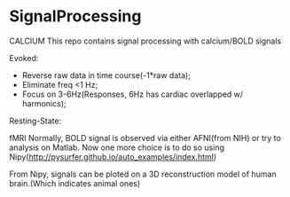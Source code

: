 # SignalProcessing
CALCIUM
This repo contains signal processing with calcium/BOLD signals

Evoked:
- Reverse raw data in time course(-1*raw data);
- Eliminate freq <1 Hz;
- Focus on 3-6Hz(Responses, 6Hz has cardiac overlapped w/ harmonics);

Resting-State:

fMRI
Normally, BOLD signal is observed via either AFNI(from NIH) or try to analysis on Matlab. Now one more choice is to do so using Nipy(http://pysurfer.github.io/auto_examples/index.html)

From Nipy, signals can be ploted on a 3D reconstruction model of human brain.(Which indicates animal ones)
